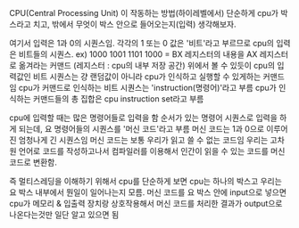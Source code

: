 CPU(Central Processing Unit) 이 작동하는 방법(하이레벨에서)
단순하게 cpu가 박스라고 치고, 밖에서 무엇이 박스 안으로 들어오는지(입력) 생각해보자. 

여기서 입력은 1과 0의 시퀀스임. 각각의 1 또는 0 값은 '비트'라고 부르므로 cpu의 입력은 비트들의 시퀀스.
ex) 1000 1001 1101 1000 = BX 레지스터의 내용을 AX 레지스터로 옮겨라는 커맨드
(레지스터 : cpu의 내부 저장 공간)
위에서 볼 수 있듯이 cpu의 입력값인 비트 시퀀스는 걍 랜덤값이 아니라 cpu가 인식하고 실행할 수 있게하는 커맨드임
cpu가 커맨드로 인식하는 비트 시퀀스는 'instruction(명령어)'라고 부름 
cpu가 인식하는 커맨드들의 총 집합은 cpu instruction set라고 부름 

cpu에 입력할 때는 많은 명령어들로 입력을 함
순서가 있는 명령어 시퀀스로 입력을 하게 되는데, 요 명령어들의 시퀀스를 '머신 코드'라고 부름 
머신 코드는 1과 0으로 이루어진 엄청나게 긴 시퀀스임 
머신 코드는 보통 우리가 읽고 쓸 수 없는 코드임
우리는 고차원 언어로 코드를 작성하고나서 컴파일러를 이용해서 인간이 읽을 수 있는 코드를 머신 코드로 변환함.

즉 멀티스레딩을 이해하기 위해서 cpu를 단순하게 보면 cpu는 하나의 박스고 우리는 요 박스 내부에서 뭔일이 일어나는지 모름.
머신 코드를 요 박스 안에 input으로 넣으면 cpu가 메모리 & 입출력 장치랑 상호작용해서 머신 코드를 처리한 결과가 output으로 나온다는것만 일단 알고 있으면 됨 


